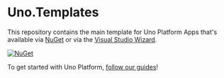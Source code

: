# Uno.Templates

This repository contains the main template for Uno Platform Apps that's available via [NuGet](https://www.nuget.org/packages/Uno.Templates) or via the [Visual Studio Wizard](https://marketplace.visualstudio.com/items?itemName=unoplatform.uno-platform-addin-2022). 

[![NuGet](https://badgen.net/nuget/v/Uno.Templates)](https://www.nuget.org/packages/Uno.Templates)

To get started with Uno Platform, [follow our guides](https://aka.platform.uno/get-started)! 